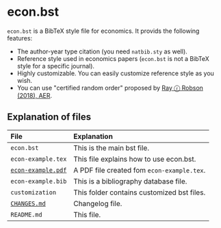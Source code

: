 <!--
Filename:       README.md
Author:         Shiro Takeda
e-mail          <shiro.takeda@gmail.com>
First-written:  <2017-07-30>
Time-stamp:     <2018-12-07 17:12:31 st>
-->

econ.bst
==============================

`econ.bst` is a BibTeX style file for economics. It provids the following
features:

* The author-year type citation (you need `natbib.sty` as well).
* Reference style used in economics papers (`econ.bst` is not a BibTeX style for a specific journal).
* Highly customizable.  You can easily customize reference style as you wish.
* You can use "certified random order" proposed by [Ray ⓡ Robson (2018), AER](http://dx.doi.org/10.1257/aer.20161492).


## Explanation of files

| File                                 | Explanation                                                         |
|:-----------------------------------------|:-------------------------------------------------------------|
| `econ.bst`                              | This is the main bst file.                                |
| `econ-example.tex`                      | This file explains how to use econ.bst.                          |
| [`econ-example.pdf`](econ-example.pdf) | A PDF file created fom `econ-example.tex`.                 |
| `econ-example.bib`                      | This is a bibliography database file.                                        |
| `customization`                          | This folder contains customized bst files.                      |
| [`CHANGES.md`](CHANGES.md)               | Changelog file.                               |
| `README.md`                              | This file.                                          |


<!--
--------------------
Local Variables:
mode: markdown
fill-column: 80
coding: utf-8-dos
End:
-->


